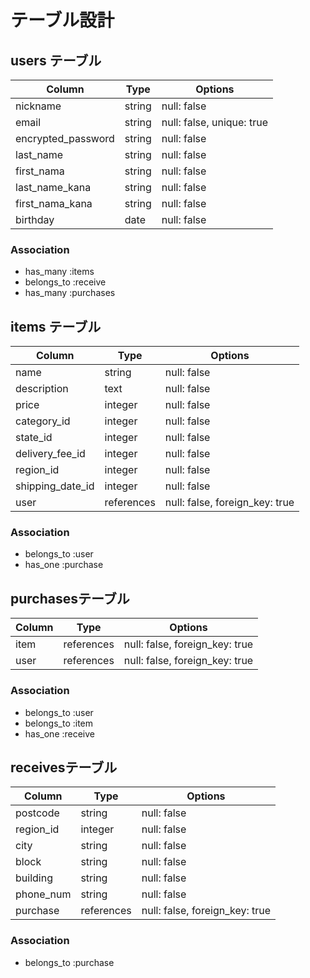 # テーブル設計

## users テーブル

| Column             | Type   | Options     |
| ------------------ | ------ | ----------- |
| nickname           | string | null: false |
| email              | string | null: false, unique: true |
| encrypted_password | string | null: false |
| last_name          | string | null: false |
| first_nama         | string | null: false |
| last_name_kana     | string | null: false |
| first_nama_kana    | string | null: false |
| birthday           | date   | null: false |
 

### Association

- has_many :items
- belongs_to :receive
- has_many :purchases


## items テーブル
 
| Column            | Type        | Options                        |
| ----------------- | ----------- | ------------------------------ |
| name              | string      | null: false                    |
| description       | text        | null: false                    |
| price             | integer     | null: false                    |
| category_id       | integer     | null: false                    |
| state_id          | integer     | null: false                    |
| delivery_fee_id   | integer     | null: false                    |
| region_id         | integer     | null: false                    |
| shipping_date_id  | integer     | null: false                    |
| user              | references  | null: false, foreign_key: true |


### Association

- belongs_to :user
- has_one :purchase


## purchasesテーブル

| Column     | Type       | Options                        |
| ---------- | ---------- | ------------------------------ |
| item       | references | null: false, foreign_key: true |
| user       | references | null: false, foreign_key: true |


### Association

- belongs_to :user
- belongs_to :item
- has_one :receive


## receivesテーブル

| Column            | Type       | Options     |
| ----------------- | ---------- | ----------- |
| postcode          | string     | null: false |
| region_id         | integer    | null: false |
| city              | string     | null: false |
| block             | string     | null: false |
| building          | string     | null: false |
| phone_num         | string     | null: false |
| purchase          | references | null: false, foreign_key: true |




### Association
- belongs_to :purchase
